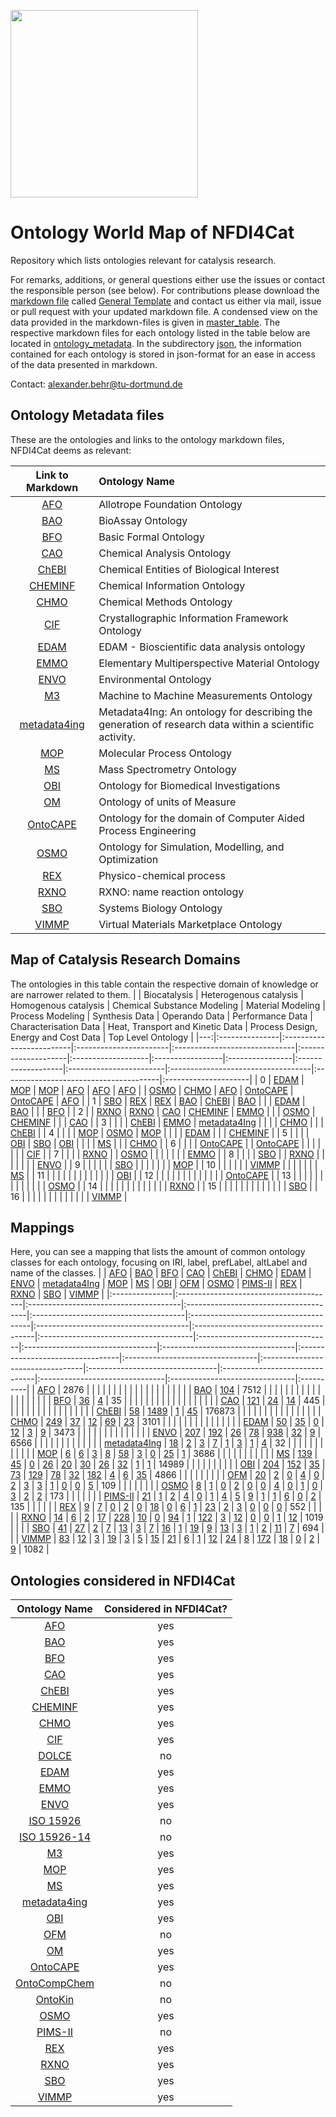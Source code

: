 [<img src="./logo_NFDI4Cat.jpg" width="300" />](https://nfdi4cat.org/)
# Ontology World Map of NFDI4Cat
Repository which lists ontologies relevant for catalysis research.

For remarks, additions, or general questions either use the issues or contact the responsible person (see below).
For contributions please download the [markdown file](./General_Template.md) called [General Template] and contact us either via mail, issue or pull request with your updated markdown file. 
A condensed view on the data provided in the markdown-files is given in [master_table](./master_table/Possible_Template_TF_OntoWorldMap_2023-03-28_10-52.xlsx).
The respective markdown files for each ontology listed in the table below are located in [ontology_metadata](./ontology_metadata).
In the subdirectory [json](./json), the information contained for each ontology is stored in json-format for an ease in access of the data presented in markdown.

Contact: <a href="mailto:alexander.behr@tu-dortmund.de?subject=Contact for Software Collection from NFDI4Cat">alexander.behr@tu-dortmund.de</a>

## Ontology Metadata files
These are the ontologies and links to the ontology markdown files, NFDI4Cat deems as relevant:

| Link to Markdown | Ontology Name |
 |:---:|:---|
| [AFO] |Allotrope Foundation Ontology |
| [BAO] |BioAssay Ontology |
| [BFO] |Basic Formal Ontology |
| [CAO] |Chemical Analysis Ontology |
| [ChEBI] |Chemical Entities of Biological Interest |
| [CHEMINF] |Chemical Information Ontology |
| [CHMO] |Chemical Methods Ontology |
| [CIF] |Crystallographic Information Framework Ontology |
| [EDAM] |EDAM - Bioscientific data analysis ontology |
| [EMMO] |Elementary Multiperspective Material Ontology |
| [ENVO] |Environmental Ontology |
| [M3] |Machine to Machine Measurements Ontology |
| [metadata4ing] |Metadata4Ing: An ontology for describing the generation of research data within a scientific activity. |
| [MOP] |Molecular Process Ontology |
| [MS] |Mass Spectrometry Ontology |
| [OBI] |Ontology for Biomedical Investigations |
| [OM] |Ontology of units of Measure |
| [OntoCAPE] |Ontology for the domain of Computer Aided Process Engineering |
| [OSMO] |Ontology for Simulation, Modelling, and Optimization |
| [REX] |Physico-chemical process |
| [RXNO] |RXNO: name reaction ontology |
| [SBO] |Systems Biology Ontology |
| [VIMMP] |Virtual Materials Marketplace Ontology |

## Map of Catalysis Research Domains
The ontologies in this table contain the respective domain of knowledge or are narrower related to them.
|    | Biocatalysis   | Heterogenous catalysis   | Homogenous catalysis   | Chemical Substance Modeling   | Material Modeling   | Process Modeling   | Synthesis Data   | Operando Data   | Performance Data   | Characterisation Data   | Heat, Transport and Kinetic Data   | Process Design, Energy and Cost Data   | Top Level Ontology   |
|---:|:---------------|:-------------------------|:-----------------------|:------------------------------|:--------------------|:-------------------|:-----------------|:----------------|:-------------------|:------------------------|:-----------------------------------|:---------------------------------------|:---------------------|
|  0 | [EDAM]         | [MOP]                    | [MOP]                  | [AFO]                         | [AFO]               | [AFO]              |                  | [OSMO]          | [CHMO]             | [AFO]                   | [OntoCAPE]                         | [OntoCAPE]                             | [AFO]                |
|  1 | [SBO]          | [REX]                    | [REX]                  | [BAO]                         | [ChEBI]             | [BAO]              |                  |                 | [EDAM]             | [BAO]                   |                                    |                                        | [BFO]                |
|  2 |                | [RXNO]                   | [RXNO]                 | [CAO]                         | [CHEMINF]           | [EMMO]             |                  |                 | [OSMO]             | [CHEMINF]               |                                    |                                        | [CAO]                |
|  3 |                |                          |                        | [ChEBI]                       | [EMMO]              | [metadata4Ing]     |                  |                 |                    | [CHMO]                  |                                    |                                        | [ChEBI]              |
|  4 |                |                          |                        | [MOP]                         | [OSMO]              | [MOP]              |                  |                 |                    | [EDAM]                  |                                    |                                        | [CHEMINF]            |
|  5 |                |                          |                        | [OBI]                         | [SBO]               | [OBI]              |                  |                 |                    | [MS]                    |                                    |                                        | [CHMO]               |
|  6 |                |                          |                        | [OntoCAPE]                    |                     | [OntoCAPE]         |                  |                 |                    |                         |                                    |                                        | [CIF]                |
|  7 |                |                          |                        | [RXNO]                        |                     | [OSMO]             |                  |                 |                    |                         |                                    |                                        | [EMMO]               |
|  8 |                |                          |                        | [SBO]                         |                     | [RXNO]             |                  |                 |                    |                         |                                    |                                        | [ENVO]               |
|  9 |                |                          |                        |                               |                     | [SBO]              |                  |                 |                    |                         |                                    |                                        | [MOP]                |
| 10 |                |                          |                        |                               |                     | [VIMMP]            |                  |                 |                    |                         |                                    |                                        | [MS]                 |
| 11 |                |                          |                        |                               |                     |                    |                  |                 |                    |                         |                                    |                                        | [OBI]                |
| 12 |                |                          |                        |                               |                     |                    |                  |                 |                    |                         |                                    |                                        | [OntoCAPE]           |
| 13 |                |                          |                        |                               |                     |                    |                  |                 |                    |                         |                                    |                                        | [OSMO]               |
| 14 |                |                          |                        |                               |                     |                    |                  |                 |                    |                         |                                    |                                        | [RXNO]               |
| 15 |                |                          |                        |                               |                     |                    |                  |                 |                    |                         |                                    |                                        | [SBO]                |
| 16 |                |                          |                        |                               |                     |                    |                  |                 |                    |                         |                                    |                                        | [VIMMP]              |

## Mappings
Here, you can see a mapping that lists the amount of common ontology classes for each ontology, focusing on IRI, label, prefLabel, altLabel and name of the classes.
|                | [AFO]                                  | [BAO]                                 | [BFO]                                 | [CAO]                                 | [ChEBI]                               | [CHMO]                                | [EDAM]                                | [ENVO]                                | [metadata4Ing]                   | [MOP]                            | [MS]                             | [OBI]                            | [OFM]                            | [OSMO]                           | [PIMS-II]                       | [REX]                          | [RXNO]                         | [SBO]                          | [VIMMP]   |
|:---------------|:---------------------------------------|:--------------------------------------|:--------------------------------------|:--------------------------------------|:--------------------------------------|:--------------------------------------|:--------------------------------------|:--------------------------------------|:---------------------------------|:---------------------------------|:---------------------------------|:---------------------------------|:---------------------------------|:---------------------------------|:--------------------------------|:-------------------------------|:-------------------------------|:-------------------------------|:----------|
| [AFO]          | 2876                                   |                                       |                                       |                                       |                                       |                                       |                                       |                                       |                                  |                                  |                                  |                                  |                                  |                                  |                                 |                                |                                |                                |           |
| [BAO]          | [104](/mapping/{col}_BAO.xlsx)         | 7512                                  |                                       |                                       |                                       |                                       |                                       |                                       |                                  |                                  |                                  |                                  |                                  |                                  |                                 |                                |                                |                                |           |
| [BFO]          | [36](/mapping/{col}_BFO.xlsx)          | [4](/mapping/{col}_BFO.xlsx)          | 35                                    |                                       |                                       |                                       |                                       |                                       |                                  |                                  |                                  |                                  |                                  |                                  |                                 |                                |                                |                                |           |
| [CAO]          | [121](/mapping/{col}_CAO.xlsx)         | [24](/mapping/{col}_CAO.xlsx)         | [14](/mapping/{col}_CAO.xlsx)         | 445                                   |                                       |                                       |                                       |                                       |                                  |                                  |                                  |                                  |                                  |                                  |                                 |                                |                                |                                |           |
| [ChEBI]        | [58](/mapping/{col}_ChEBI.xlsx)        | [1489](/mapping/{col}_ChEBI.xlsx)     | [1](/mapping/{col}_ChEBI.xlsx)        | [45](/mapping/{col}_ChEBI.xlsx)       | 176873                                |                                       |                                       |                                       |                                  |                                  |                                  |                                  |                                  |                                  |                                 |                                |                                |                                |           |
| [CHMO]         | [249](/mapping/{col}_CHMO.xlsx)        | [37](/mapping/{col}_CHMO.xlsx)        | [12](/mapping/{col}_CHMO.xlsx)        | [69](/mapping/{col}_CHMO.xlsx)        | [23](/mapping/{col}_CHMO.xlsx)        | 3101                                  |                                       |                                       |                                  |                                  |                                  |                                  |                                  |                                  |                                 |                                |                                |                                |           |
| [EDAM]         | [50](/mapping/{col}_EDAM.xlsx)         | [35](/mapping/{col}_EDAM.xlsx)        | [0](/mapping/{col}_EDAM.xlsx)         | [12](/mapping/{col}_EDAM.xlsx)        | [3](/mapping/{col}_EDAM.xlsx)         | [9](/mapping/{col}_EDAM.xlsx)         | 3473                                  |                                       |                                  |                                  |                                  |                                  |                                  |                                  |                                 |                                |                                |                                |           |
| [ENVO]         | [207](/mapping/{col}_ENVO.xlsx)        | [192](/mapping/{col}_ENVO.xlsx)       | [26](/mapping/{col}_ENVO.xlsx)        | [78](/mapping/{col}_ENVO.xlsx)        | [938](/mapping/{col}_ENVO.xlsx)       | [32](/mapping/{col}_ENVO.xlsx)        | [9](/mapping/{col}_ENVO.xlsx)         | 6566                                  |                                  |                                  |                                  |                                  |                                  |                                  |                                 |                                |                                |                                |           |
| [metadata4Ing] | [18](/mapping/{col}_metadata4Ing.xlsx) | [2](/mapping/{col}_metadata4Ing.xlsx) | [3](/mapping/{col}_metadata4Ing.xlsx) | [7](/mapping/{col}_metadata4Ing.xlsx) | [1](/mapping/{col}_metadata4Ing.xlsx) | [3](/mapping/{col}_metadata4Ing.xlsx) | [1](/mapping/{col}_metadata4Ing.xlsx) | [4](/mapping/{col}_metadata4Ing.xlsx) | 32                               |                                  |                                  |                                  |                                  |                                  |                                 |                                |                                |                                |           |
| [MOP]          | [6](/mapping/{col}_MOP.xlsx)           | [6](/mapping/{col}_MOP.xlsx)          | [3](/mapping/{col}_MOP.xlsx)          | [8](/mapping/{col}_MOP.xlsx)          | [58](/mapping/{col}_MOP.xlsx)         | [3](/mapping/{col}_MOP.xlsx)          | [0](/mapping/{col}_MOP.xlsx)          | [25](/mapping/{col}_MOP.xlsx)         | [1](/mapping/{col}_MOP.xlsx)     | 3686                             |                                  |                                  |                                  |                                  |                                 |                                |                                |                                |           |
| [MS]           | [139](/mapping/{col}_MS.xlsx)          | [45](/mapping/{col}_MS.xlsx)          | [0](/mapping/{col}_MS.xlsx)           | [26](/mapping/{col}_MS.xlsx)          | [20](/mapping/{col}_MS.xlsx)          | [30](/mapping/{col}_MS.xlsx)          | [26](/mapping/{col}_MS.xlsx)          | [32](/mapping/{col}_MS.xlsx)          | [1](/mapping/{col}_MS.xlsx)      | [1](/mapping/{col}_MS.xlsx)      | 14989                            |                                  |                                  |                                  |                                 |                                |                                |                                |           |
| [OBI]          | [204](/mapping/{col}_OBI.xlsx)         | [152](/mapping/{col}_OBI.xlsx)        | [35](/mapping/{col}_OBI.xlsx)         | [73](/mapping/{col}_OBI.xlsx)         | [129](/mapping/{col}_OBI.xlsx)        | [78](/mapping/{col}_OBI.xlsx)         | [32](/mapping/{col}_OBI.xlsx)         | [182](/mapping/{col}_OBI.xlsx)        | [4](/mapping/{col}_OBI.xlsx)     | [6](/mapping/{col}_OBI.xlsx)     | [35](/mapping/{col}_OBI.xlsx)    | 4866                             |                                  |                                  |                                 |                                |                                |                                |           |
| [OFM]          | [20](/mapping/{col}_OFM.xlsx)          | [2](/mapping/{col}_OFM.xlsx)          | [0](/mapping/{col}_OFM.xlsx)          | [4](/mapping/{col}_OFM.xlsx)          | [0](/mapping/{col}_OFM.xlsx)          | [2](/mapping/{col}_OFM.xlsx)          | [3](/mapping/{col}_OFM.xlsx)          | [3](/mapping/{col}_OFM.xlsx)          | [1](/mapping/{col}_OFM.xlsx)     | [0](/mapping/{col}_OFM.xlsx)     | [0](/mapping/{col}_OFM.xlsx)     | [5](/mapping/{col}_OFM.xlsx)     | 109                              |                                  |                                 |                                |                                |                                |           |
| [OSMO]         | [8](/mapping/{col}_OSMO.xlsx)          | [1](/mapping/{col}_OSMO.xlsx)         | [0](/mapping/{col}_OSMO.xlsx)         | [2](/mapping/{col}_OSMO.xlsx)         | [0](/mapping/{col}_OSMO.xlsx)         | [0](/mapping/{col}_OSMO.xlsx)         | [4](/mapping/{col}_OSMO.xlsx)         | [0](/mapping/{col}_OSMO.xlsx)         | [1](/mapping/{col}_OSMO.xlsx)    | [0](/mapping/{col}_OSMO.xlsx)    | [3](/mapping/{col}_OSMO.xlsx)    | [2](/mapping/{col}_OSMO.xlsx)    | [2](/mapping/{col}_OSMO.xlsx)    | 173                              |                                 |                                |                                |                                |           |
| [PIMS-II]      | [21](/mapping/{col}_PIMS-II.xlsx)      | [1](/mapping/{col}_PIMS-II.xlsx)      | [2](/mapping/{col}_PIMS-II.xlsx)      | [4](/mapping/{col}_PIMS-II.xlsx)      | [0](/mapping/{col}_PIMS-II.xlsx)      | [1](/mapping/{col}_PIMS-II.xlsx)      | [4](/mapping/{col}_PIMS-II.xlsx)      | [5](/mapping/{col}_PIMS-II.xlsx)      | [9](/mapping/{col}_PIMS-II.xlsx) | [1](/mapping/{col}_PIMS-II.xlsx) | [1](/mapping/{col}_PIMS-II.xlsx) | [6](/mapping/{col}_PIMS-II.xlsx) | [0](/mapping/{col}_PIMS-II.xlsx) | [2](/mapping/{col}_PIMS-II.xlsx) | 135                             |                                |                                |                                |           |
| [REX]          | [9](/mapping/{col}_REX.xlsx)           | [7](/mapping/{col}_REX.xlsx)          | [0](/mapping/{col}_REX.xlsx)          | [2](/mapping/{col}_REX.xlsx)          | [0](/mapping/{col}_REX.xlsx)          | [18](/mapping/{col}_REX.xlsx)         | [0](/mapping/{col}_REX.xlsx)          | [6](/mapping/{col}_REX.xlsx)          | [1](/mapping/{col}_REX.xlsx)     | [23](/mapping/{col}_REX.xlsx)    | [2](/mapping/{col}_REX.xlsx)     | [3](/mapping/{col}_REX.xlsx)     | [0](/mapping/{col}_REX.xlsx)     | [0](/mapping/{col}_REX.xlsx)     | [0](/mapping/{col}_REX.xlsx)    | 552                            |                                |                                |           |
| [RXNO]         | [14](/mapping/{col}_RXNO.xlsx)         | [6](/mapping/{col}_RXNO.xlsx)         | [2](/mapping/{col}_RXNO.xlsx)         | [17](/mapping/{col}_RXNO.xlsx)        | [228](/mapping/{col}_RXNO.xlsx)       | [10](/mapping/{col}_RXNO.xlsx)        | [0](/mapping/{col}_RXNO.xlsx)         | [94](/mapping/{col}_RXNO.xlsx)        | [1](/mapping/{col}_RXNO.xlsx)    | [122](/mapping/{col}_RXNO.xlsx)  | [3](/mapping/{col}_RXNO.xlsx)    | [12](/mapping/{col}_RXNO.xlsx)   | [0](/mapping/{col}_RXNO.xlsx)    | [0](/mapping/{col}_RXNO.xlsx)    | [1](/mapping/{col}_RXNO.xlsx)   | [12](/mapping/{col}_RXNO.xlsx) | 1019                           |                                |           |
| [SBO]          | [41](/mapping/{col}_SBO.xlsx)          | [27](/mapping/{col}_SBO.xlsx)         | [2](/mapping/{col}_SBO.xlsx)          | [7](/mapping/{col}_SBO.xlsx)          | [13](/mapping/{col}_SBO.xlsx)         | [3](/mapping/{col}_SBO.xlsx)          | [7](/mapping/{col}_SBO.xlsx)          | [16](/mapping/{col}_SBO.xlsx)         | [1](/mapping/{col}_SBO.xlsx)     | [19](/mapping/{col}_SBO.xlsx)    | [9](/mapping/{col}_SBO.xlsx)     | [13](/mapping/{col}_SBO.xlsx)    | [3](/mapping/{col}_SBO.xlsx)     | [1](/mapping/{col}_SBO.xlsx)     | [2](/mapping/{col}_SBO.xlsx)    | [11](/mapping/{col}_SBO.xlsx)  | [7](/mapping/{col}_SBO.xlsx)   | 694                            |           |
| [VIMMP]        | [83](/mapping/{col}_VIMMP.xlsx)        | [12](/mapping/{col}_VIMMP.xlsx)       | [3](/mapping/{col}_VIMMP.xlsx)        | [19](/mapping/{col}_VIMMP.xlsx)       | [3](/mapping/{col}_VIMMP.xlsx)        | [5](/mapping/{col}_VIMMP.xlsx)        | [15](/mapping/{col}_VIMMP.xlsx)       | [21](/mapping/{col}_VIMMP.xlsx)       | [6](/mapping/{col}_VIMMP.xlsx)   | [1](/mapping/{col}_VIMMP.xlsx)   | [12](/mapping/{col}_VIMMP.xlsx)  | [24](/mapping/{col}_VIMMP.xlsx)  | [8](/mapping/{col}_VIMMP.xlsx)   | [172](/mapping/{col}_VIMMP.xlsx) | [18](/mapping/{col}_VIMMP.xlsx) | [0](/mapping/{col}_VIMMP.xlsx) | [2](/mapping/{col}_VIMMP.xlsx) | [9](/mapping/{col}_VIMMP.xlsx) | 1082      |

## Ontologies considered in NFDI4Cat
| Ontology Name | Considered in NFDI4Cat? |
|:---------------:|:-------------------------:|
| [AFO]           | yes                       |
| [BAO]           | yes                        |
| [BFO]           | yes                       |
| [CAO]           | yes                       |
| [ChEBI]         | yes                       |
| [CHEMINF]       | yes                       |
| [CHMO]          | yes                       |
| [CIF]  		  | yes        					|                
| [DOLCE]         | no                       |
| [EDAM]          | yes                        |
| [EMMO]          | yes                       |
| [ENVO]          | yes                       |
| [ISO 15926]     | no                       |
| [ISO 15926-14]  | no                       |
| [M3]            | yes                        |
| [MOP]           | yes						|
| [MS]            | yes                        |
| [metadata4ing]      | yes                        |
| [OBI] | yes |
| [OFM]           | no                        |
| [OM]            | yes                       |
| [OntoCAPE]      | yes                       |
| [OntoCompChem]  | no                       |
| [OntoKin]       | no                       |
| [OSMO]          | yes                       |
| [PIMS-II]       | no                        |
| [REX]           | yes                       |
| [RXNO]          | yes                        |
| [SBO]           | yes                       |
| [VIMMP]         | yes                       |


[AFO]: ./ontology_metadata/AFO.md
[BAO]: ./ontology_metadata/BAO.md
[BFO]: ./ontology_metadata/BFO.md
[CAO]: ./ontology_metadata/CAO.md
[ChEBI]: ./ontology_metadata/ChEBI.md
[CHEMINF]: ./ontology_metadata/CHEMINF.md
[CHMO]: ./ontology_metadata/CHMO.md
[CIF]: ./ontology_metadata/CIF.md
[DOLCE]: http://www.loa.istc.cnr.it/dolce/overview.html
[EDAM]: ./ontology_metadata/EDAM.md
[EMMO]: ./ontology_metadata/EMMO.md
[ENVO]: ./ontology_metadata/ENVO.md
[ISO 15926]: https://en.wikipedia.org/wiki/ISO_15926
[ISO 15926-14]: https://en.wikipedia.org/wiki/ISO_15926
[M3]: ./ontology_metadata/M3.md
[metadata4ing]: ./ontology_metadata/metadata4ing.md
[MOP]: ./ontology_metadata/MOP.md
[MS]: ./ontology_metadata/MS.md
[OBI]: ./ontology_metadata/OBI.md
[OFM]: ./ontology_metadata/OFM.md
[OM]: ./ontology_metadata/OM.md
[OntoCAPE]: ./ontology_metadata/OntoCAPE.md
[OntoCompChem]: http://www.theworldavatar.com/ontology/ontocompchem/ontocompchem.owl
[OntoKin]: https://pubs.acs.org/doi/abs/10.1021/acs.jcim.9b00960
[OSMO]: ./ontology_metadata/OSMO.md
[PIMS-II]: ./ontology_metadata/PIMS-II.md
[REX]: ./ontology_metadata/REX.md
[RXNO]: ./ontology_metadata/RXNO.md
[SBO]: ./ontology_metadata/SBO.md
[VIMMP]: ./ontology_metadata/VIMMP.md



[General Template]: ./General_Template.md
